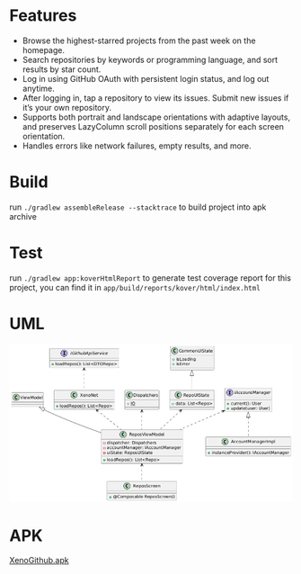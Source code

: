 # Features
- Browse the highest-starred projects from the past week on the homepage.
- Search repositories by keywords or programming language, and sort results by star count.
- Log in using GitHub OAuth with persistent login status, and log out anytime.
- After logging in, tap a repository to view its issues. Submit new issues if it’s your own repository.
- Supports both portrait and landscape orientations with adaptive layouts, and preserves LazyColumn scroll positions separately for each screen orientation.
- Handles errors like network failures, empty results, and more.

# Build
run `./gradlew assembleRelease --stacktrace` to build project into apk archive

# Test
run `./gradlew app:koverHtmlReport` to generate test coverage report for this project, you can find it in `app/build/reports/kover/html/index.html`

# UML
![uml](archives/uml-repos.png)

# APK
[XenoGithub.apk](archives/XenoGithub-1.0.0-202503081450.apk)